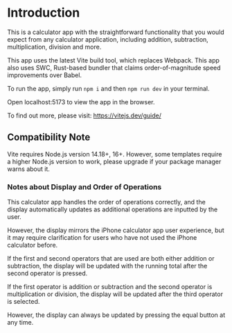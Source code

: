 # Introduction

This is a calculator app with the straightforward functionality that you would expect from any calculator application, including addition, subtraction, multiplication, division and more.

This app uses the latest Vite build tool, which replaces Webpack. This app also uses SWC, Rust-based bundler that claims order-of-magnitude speed improvements over Babel.

To run the app, simply run `npm i` and then `npm run dev` in your terminal.

Open localhost:5173 to view the app in the browser.

To find out more, please visit: https://vitejs.dev/guide/

## Compatibility Note

Vite requires Node.js version 14.18+, 16+. However, some templates require a higher Node.js version to work, please upgrade if your package manager warns about it.

### Notes about Display and Order of Operations

This calculator app handles the order of operations correctly, and the display automatically updates as additional operations are inputted by the user.

However, the display mirrors the iPhone calculator app user experience, but it may require clarification for users who have not used the iPhone calculator before.

If the first and second operators that are used are both either addition or subtraction, the display will be updated with the running total after the second operator is pressed.

If the first operator is addition or subtraction and the second operator is multiplication or division, the display will be updated after the third operator is selected.

However, the display can always be updated by pressing the equal button at any time.
